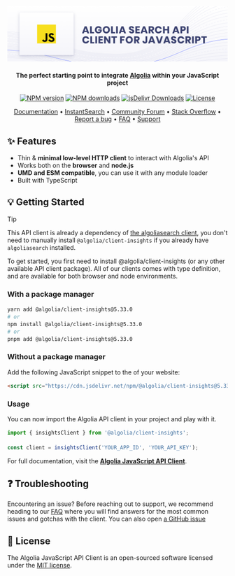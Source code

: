 <p align="center">
  <a href="https://www.algolia.com">
    <img alt="Algolia for JavaScript" src="https://raw.githubusercontent.com/algolia/algoliasearch-client-common/master/banners/javascript.png" >
  </a>

  <h4 align="center">The perfect starting point to integrate <a href="https://algolia.com" target="_blank">Algolia</a> within your JavaScript project</h4>

  <p align="center">
    <a href="https://npmjs.org/package/@algolia/client-insights"><img src="https://img.shields.io/npm/v/@algolia/client-insights.svg?style=flat-square" alt="NPM version"></img></a>
    <a href="http://npm-stat.com/charts.html?package=@algolia/client-insights"><img src="https://img.shields.io/npm/dm/@algolia/client-insights.svg?style=flat-square" alt="NPM downloads"></a>
    <a href="https://www.jsdelivr.com/package/npm/@algolia/client-insights"><img src="https://data.jsdelivr.com/v1/package/npm/@algolia/client-insights/badge" alt="jsDelivr Downloads"></img></a>
    <a href="LICENSE"><img src="https://img.shields.io/badge/license-MIT-green.svg?style=flat-square" alt="License"></a>
  </p>
</p>

<p align="center">
  <a href="https://www.algolia.com/doc/libraries/javascript/" target="_blank">Documentation</a>  •
  <a href="https://www.algolia.com/doc/guides/building-search-ui/what-is-instantsearch/js/" target="_blank">InstantSearch</a>  •
  <a href="https://discourse.algolia.com" target="_blank">Community Forum</a>  •
  <a href="http://stackoverflow.com/questions/tagged/algolia" target="_blank">Stack Overflow</a>  •
  <a href="https://github.com/algolia/algoliasearch-client-javascript/issues" target="_blank">Report a bug</a>  •
  <a href="https://www.algolia.com/doc/libraries/javascript/v5/" target="_blank">FAQ</a>  •
  <a href="https://alg.li/support" target="_blank">Support</a>
</p>

## ✨ Features

- Thin & **minimal low-level HTTP client** to interact with Algolia's API
- Works both on the **browser** and **node.js**
- **UMD and ESM compatible**, you can use it with any module loader
- Built with TypeScript

## 💡 Getting Started

> [!TIP]
> This API client is already a dependency of [the algoliasearch client](https://www.npmjs.com/package/algoliasearch), you don't need to manually install `@algolia/client-insights` if you already have `algoliasearch` installed.

To get started, you first need to install @algolia/client-insights (or any other available API client package).
All of our clients comes with type definition, and are available for both browser and node environments.

### With a package manager

```bash
yarn add @algolia/client-insights@5.33.0
# or
npm install @algolia/client-insights@5.33.0
# or
pnpm add @algolia/client-insights@5.33.0
```

### Without a package manager

Add the following JavaScript snippet to the <head> of your website:

```html
<script src="https://cdn.jsdelivr.net/npm/@algolia/client-insights@5.33.0/dist/builds/browser.umd.js"></script>
```

### Usage

You can now import the Algolia API client in your project and play with it.

```js
import { insightsClient } from '@algolia/client-insights';

const client = insightsClient('YOUR_APP_ID', 'YOUR_API_KEY');
```

For full documentation, visit the **[Algolia JavaScript API Client](https://www.algolia.com/doc/libraries/javascript/v5/methods/insights/)**.

## ❓ Troubleshooting

Encountering an issue? Before reaching out to support, we recommend heading to our [FAQ](https://www.algolia.com/doc/libraries/javascript/v5/) where you will find answers for the most common issues and gotchas with the client. You can also open [a GitHub issue](https://github.com/algolia/api-clients-automation/issues/new?assignees=&labels=&projects=&template=Bug_report.md)

## 📄 License

The Algolia JavaScript API Client is an open-sourced software licensed under the [MIT license](LICENSE).
